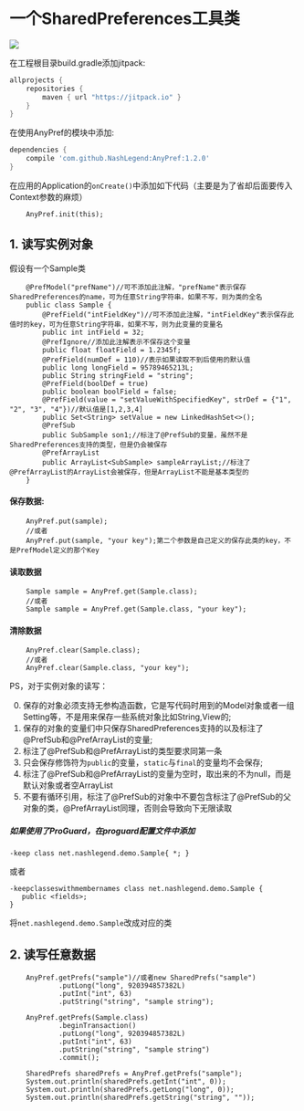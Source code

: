 # 一个SharedPreferences工具类

[![](https://jitpack.io/v/NashLegend/AnyPref.svg)](https://jitpack.io/#NashLegend/AnyPref)

在工程根目录build.gradle添加jitpack:
```gradle
allprojects {
    repositories {
        maven { url "https://jitpack.io" }
    }
}
```

在使用AnyPref的模块中添加:

```gradle
dependencies {
    compile 'com.github.NashLegend:AnyPref:1.2.0'
}
```

在应用的Application的```onCreate()```中添加如下代码（主要是为了省却后面要传入Context参数的麻烦）

```
    AnyPref.init(this);
```

## 1. 读写实例对象

假设有一个Sample类

```
    @PrefModel("prefName")//可不添加此注解，"prefName"表示保存SharedPreferences的name，可为任意String字符串，如果不写，则为类的全名
    public class Sample {
        @PrefField("intFieldKey")//可不添加此注解，"intFieldKey"表示保存此值时的key，可为任意String字符串，如果不写，则为此变量的变量名
        public int intField = 32;
        @PrefIgnore//添加此注解表示不保存这个变量
        public float floatField = 1.2345f;
        @PrefField(numDef = 110)//表示如果读取不到后使用的默认值
        public long longField = 95789465213L;
        public String stringField = "string";
        @PrefField(boolDef = true)
        public boolean boolField = false;
        @PrefField(value = "setValueWithSpecifiedKey", strDef = {"1", "2", "3", "4"})//默认值是[1,2,3,4]
        public Set<String> setValue = new LinkedHashSet<>(); 
        @PrefSub
        public SubSample son1;//标注了@PrefSub的变量，虽然不是SharedPreferences支持的类型，但是仍会被保存
        @PrefArrayList
        public ArrayList<SubSample> sampleArrayList;//标注了@PrefArrayList的ArrayList会被保存，但是ArrayList不能是基本类型的
    }
```

#### 保存数据:
```
    AnyPref.put(sample);
    //或者
    AnyPref.put(sample, "your key");第二个参数是自己定义的保存此类的key，不是PrefModel定义的那个Key
```

#### 读取数据
```
    Sample sample = AnyPref.get(Sample.class);
    //或者
    Sample sample = AnyPref.get(Sample.class, "your key");
```

#### 清除数据
```
    AnyPref.clear(Sample.class);
    //或者
    AnyPref.clear(Sample.class, "your key");
```

PS，对于实例对象的读写：

0. 保存的对象必须支持无参构造函数，它是写代码时用到的Model对象或者一组Setting等，不是用来保存一些系统对象比如String,View的;
1. 保存的对象的变量们中只保存SharedPreferences支持的以及标注了@PrefSub和@PrefArrayList的变量;
2. 标注了@PrefSub和@PrefArrayList的类型要求同第一条
3. 只会保存修饰符为```public```的变量，```static```与```final```的变量均不会保存;
4. 标注了@PrefSub和@PrefArrayList的变量为空时，取出来的不为null，而是默认对象或者空ArrayList
5. 不要有循环引用，标注了@PrefSub的对象中不要包含标注了@PrefSub的父对象的类，@PrefArrayList同理，否则会导致向下无限读取

##### 如果使用了ProGuard，在proguard配置文件中添加

```
-keep class net.nashlegend.demo.Sample{ *; }
```
或者
```
-keepclasseswithmembernames class net.nashlegend.demo.Sample {
   public <fields>;
}
```

将```net.nashlegend.demo.Sample```改成对应的类

## 2. 读写任意数据

```
    AnyPref.getPrefs("sample")//或者new SharedPrefs("sample")
            .putLong("long", 920394857382L)
            .putInt("int", 63)
            .putString("string", "sample string");

    AnyPref.getPrefs(Sample.class)
            .beginTransaction()
            .putLong("long", 920394857382L)
            .putInt("int", 63)
            .putString("string", "sample string")
            .commit();

    SharedPrefs sharedPrefs = AnyPref.getPrefs("sample");
    System.out.println(sharedPrefs.getInt("int", 0));
    System.out.println(sharedPrefs.getLong("long", 0));
    System.out.println(sharedPrefs.getString("string", ""));
```
